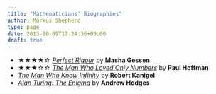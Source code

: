 ```yaml
---
title: "Mathematicians' Biographies"
author: Markus Shepherd
type: page
date: 2013-10-09T17:24:36+00:00
draft: true
---
```

  * ★★★★☆ <a title="Buy the book on amazon.co.uk" href="http://www.amazon.co.uk/gp/product/1848313012/ref=as_li_tf_tl?ie=UTF8&camp=1634&creative=6738&creativeASIN=1848313012&linkCode=as2&tag=riemannhypo-21" target="_blank"><em>Perfect Rigour</em></a> by **Masha Gessen**
  * ★★★☆☆ <a title="Buy the book on amazon.co.uk" href="http://www.amazon.co.uk/gp/product/1857028295/ref=as_li_tf_tl?ie=UTF8&camp=1634&creative=6738&creativeASIN=1857028295&linkCode=as2&tag=riemannhypo-21" target="_blank"><em>The Man Who Loved Only Numbers</em></a> by **Paul Hoffman**
  * <a title="Buy the book on amazon.co.uk" href="http://www.amazon.co.uk/gp/product/0349104522/ref=as_li_tf_tl?ie=UTF8&camp=1634&creative=6738&creativeASIN=0349104522&linkCode=as2&tag=riemannhypo-21" target="_blank"><em> The Man Who Knew Infinity</em></a> by **Robert Kanigel**
  * <a title="Buy the book on amazon.co.uk" href="http://www.amazon.co.uk/gp/product/0099116413/ref=as_li_tf_tl?ie=UTF8&camp=1634&creative=6738&creativeASIN=0099116413&linkCode=as2&tag=riemannhypo-21" target="_blank"><em>Alan Turing: The Enigma</em></a> by **Andrew Hodges**